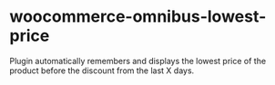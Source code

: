 # woocommerce-omnibus-lowest-price
Plugin automatically remembers and displays the lowest price of the product before the discount from the last X days.
